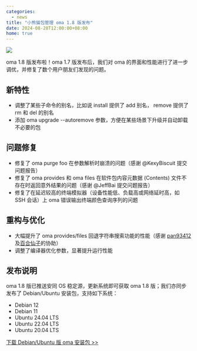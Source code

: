```yaml
---
categories:
  - news
title: "小熊猫包管理 oma 1.8 版发布"
date: 2024-08-28T12:00:00+08:00
home: true
---
```

![](/assets/oma/oma-comic.png)

oma 1.8 版发布啦！oma 1.7 版发布后，我们对 oma 的界面和性能进行了进一步调优，并修复了数个用户朋友们发现的问题。

## 新特性

- 调整了某些子命令的别名，比如说 install 提供了 add 别名， remove  提供了 rm 和 del 的别名
- 添加 oma upgrade --autoremove 参数，方便在某些场景下升级并自动卸载不必要的包

## 问题修复

- 修复了 oma purge foo 在参数解析时崩溃的问题（感谢 @KexyBiscuit 提交问题报告）
- 修复了 oma provides 和 oma files 在软件包内容元数据 (Contents) 文件不存在时返回意外结果的问题（感谢 @JeffBai 提交问题报告）
- 修复了在延迟较高的终端模拟器（设备性能低、负载高或网络延时高，如 SSH 会话）上 oma 错误输出终端颜色查询序列的问题

## 重构与优化

- 大幅提升了 oma provides/files 回退字符串搜索功能的性能（感谢 [pan93412](https://github.com/pan93412) 及[百合仙子](https://github.com/lilydjwg)的协助）
- 调整了编译器优化参数，显著提升运行性能

## 发布说明

oma 1.8 版已推送安同 OS 稳定源，更新系统即可获取 oma 1.8 版；我们亦同步发布了 Debian/Ubuntu 安装包，支持如下系统：

- Debian 12
- Debian 11
- Ubuntu 24.04 LTS
- Ubuntu 22.04 LTS
- Ubuntu 20.04 LTS

[下载 Debian/Ubuntu 版 oma 安装包 >> ](https://github.com/AOSC-Dev/oma/releases/tag/v1.8.0)

